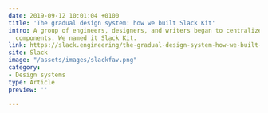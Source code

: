 ```yaml
---
date: 2019-09-12 10:01:04 +0100
title: 'The gradual design system: how we built Slack Kit'
intro: A group of engineers, designers, and writers began to centralize and standardize
  components. We named it Slack Kit.
link: https://slack.engineering/the-gradual-design-system-how-we-built-slack-kit-8a2830484259
site: Slack
image: "/assets/images/slackfav.png"
category:
- Design systems
type: Article
preview: ''

---
```


